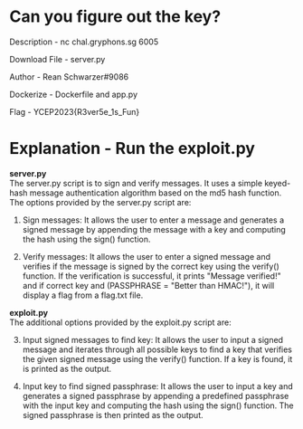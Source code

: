 # Can you figure out the key?

Description -   nc chal.gryphons.sg 6005

Download File - server.py

Author - Rean Schwarzer#9086

Dockerize - Dockerfile and app.py

Flag - YCEP2023{R3ver5e_1s_Fun}

# Explanation - Run the exploit.py

**server.py** <br>
The server.py script is to sign and verify messages. It uses a simple keyed-hash message authentication algorithm based on the md5 hash function.<br>
The options provided by the server.py script are:

1) Sign messages: It allows the user to enter a message and generates a signed message by appending the message with a key and computing the hash using the sign() function.

2) Verify messages: It allows the user to enter a signed message and verifies if the message is signed by the correct key using the verify() function. If the verification is successful, it prints "Message verified!" and if correct key and (PASSPHRASE = "Better than HMAC!"), it will display a flag from a flag.txt file.

**exploit.py** <br>
The additional options provided by the exploit.py script are:

3) Input signed messages to find key: It allows the user to input a signed message and iterates through all possible keys to find a key that verifies the given signed message using the verify() function. If a key is found, it is printed as the output.

4) Input key to find signed passphrase: It allows the user to input a key and generates a signed passphrase by appending a predefined passphrase with the input key and computing the hash using the sign() function. The signed passphrase is then printed as the output.
